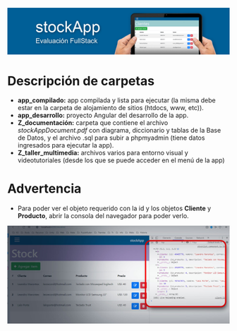 ![stockApp - Prueba Fullstack](./media/img1.jpg)

# Descripción de carpetas

* **app_compilado:** app compilada y lista para ejecutar (la misma debe estar en la carpeta de alojamiento de sitios (htdocs, www, etc)).
* **app_desarrollo:** proyecto Angular del desarrollo de la app.
* **Z_documentación:** carpeta que contiene el archivo *stockAppDocument.pdf* con diagrama, diccionario y tablas de la Base de Datos, y el archivo .sql para subir a phpmyadmin (tiene datos ingresados para ejecutar la app).
* **Z_taller_multimedia:** archivos varios para entorno visual y videotutoriales (desde los que se puede acceder en el menú de la app)

# Advertencia

* Para poder ver el objeto requerido con la id y los objetos **Cliente** y **Producto**, abrir la consola del navegador para poder verlo.

![stockApp - Prueba Fullstack](./media/img2.jpg)